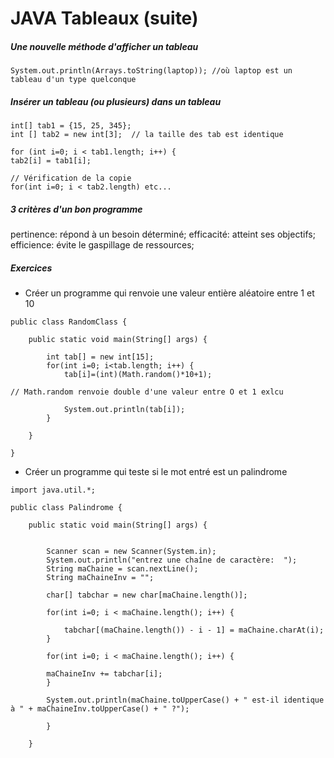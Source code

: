 # JAVA Tableaux (suite)

##### Une nouvelle méthode d'afficher un tableau
```
System.out.println(Arrays.toString(laptop)); //où laptop est un tableau d'un type quelconque
```

##### Insérer un tableau (ou plusieurs) dans un tableau

```
int[] tab1 = {15, 25, 345};
int [] tab2 = new int[3];  // la taille des tab est identique

for (int i=0; i < tab1.length; i++) {
tab2[i] = tab1[i];

// Vérification de la copie
for(int i=0; i < tab2.length) etc...
```

##### 3 critères d'un bon programme
pertinence: répond à un besoin déterminé; 
efficacité: atteint ses objectifs; 
efficience: évite le gaspillage de ressources; 



##### Exercices

* Créer un programme qui renvoie une valeur entière aléatoire entre 1 et 10


```
public class RandomClass {

	public static void main(String[] args) {

		int tab[] = new int[15];
		for(int i=0; i<tab.length; i++) {
			tab[i]=(int)(Math.random()*10+1);

// Math.random renvoie double d'une valeur entre O et 1 exlcu

			System.out.println(tab[i]);
		}
		
	}

}

```

* Créer un programme qui teste si le mot entré est un palindrome

```
import java.util.*;

public class Palindrome {

	public static void main(String[] args) {

		
		Scanner scan = new Scanner(System.in);
		System.out.println("entrez une chaîne de caractère:  ");
		String maChaine = scan.nextLine();
		String maChaineInv = "";
		
		char[] tabchar = new char[maChaine.length()];
		
		for(int i=0; i < maChaine.length(); i++) {
			
			tabchar[(maChaine.length()) - i - 1] = maChaine.charAt(i);
		}
		
		for(int i=0; i < maChaine.length(); i++) {

		maChaineInv += tabchar[i];
		}

		System.out.println(maChaine.toUpperCase() + " est-il identique à " + maChaineInv.toUpperCase() + " ?");

		}
		
	}

```
